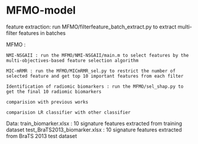 # MFMO-model

feature extraction:  run MFMO/filterfeature_batch_extract.py to extract multi-filter features in batches


MFMO : 
  
    NMI-NSGAII : run the MFMO/NMI-NSGAII/main.m to select features by the multi-objectives-based feature selection algorithm
  
    MIC-mRMR : run the MFMO/MICmRMR_sel.py to restrict the number of selected feature and get top 10 important features from each filter
  
    Identification of radiomic biomarkers : run the MFMO/sel_shap.py to get the final 10 radiomic biomarkers
    
    comparision with previous works
    
    comparision LR classifier with other classifier

Data:
    train_biomarker.xlsx : 10 signature features extracted from training dataset
    test_BraTS2013_biomarker.xlsx : 10 signature features extracted from BraTS 2013 test dataset
